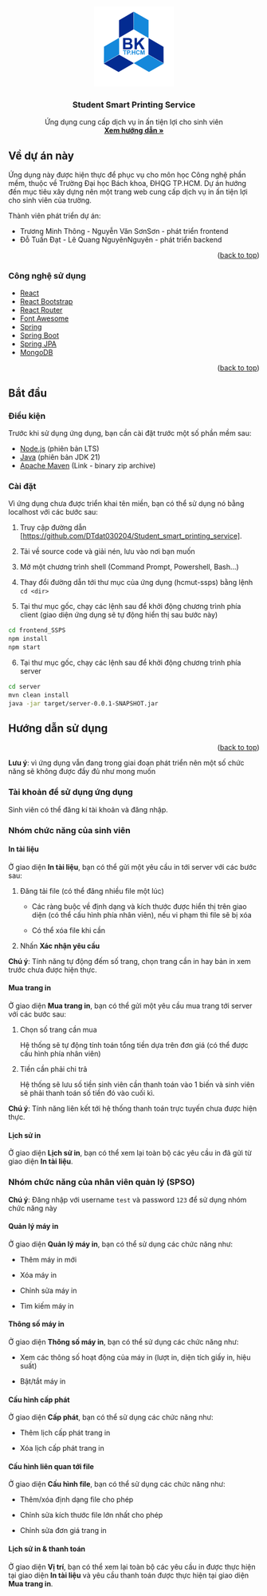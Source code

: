 <a id="readme-top"></a>





<!-- PROJECT LOGO -->
<br />
<div align="center">
  <a href="https://github.com/DTdat030204/Student_smart_printing_service">
    <img src="hcmut.png" alt="Logo" width="160" height="160">
  </a>

<h3 align="center">Student Smart Printing Service</h3>

  <p align="center">
    Ứng dụng cung cấp dịch vụ in ấn tiện lợi cho sinh viên
    <br />
    <a href="#getting-started"><strong>Xem hướng dẫn »</strong></a>
    <br />
  </p>
</div>







<!-- ABOUT THE PROJECT -->
<a id="about-the-project"></a>

## Về dự án này

Ứng dụng này được hiện thực để phục vụ cho môn học Công nghệ phần mềm, thuộc về Trường Đại học Bách khoa, ĐHQG TP.HCM. Dự án hướng đến mục tiêu xây dựng nên một trang web cung cấp dịch vụ in ấn tiện lợi cho sinh viên của trường.

Thành viên phát triển dự án:

- Trương Minh Thông - Nguyễn Văn SơnSơn - phát triển frontend
- Đỗ Tuấn Đạt - Lê Quang NguyênNguyên - phát triển backend

<p align="right">(<a href="#readme-top">back to top</a>)</p>


### Công nghệ sử dụng
<a id="built-with"></a>

- [React](https://react.dev/)
- [React Bootstrap](https://react-bootstrap.github.io/)
- [React Router](https://reactrouter.com/en/main)
- [Font Awesome](https://fontawesome.com/)
- [Spring](https://spring.io/projects/spring-framework)
- [Spring Boot](https://spring.io/projects/spring-boot/)
- [Spring JPA](https://spring.io/projects/spring-data-jpa)
- [MongoDB](https://www.mongodb.com/)

<p align="right">(<a href="#readme-top">back to top</a>)</p>





<!-- GETTING STARTED -->
<a id="getting-started"></a>

## Bắt đầu

<a id="prerequisites"></a>
### Điều kiện

Trước khi sử dụng ứng dụng, bạn cần cài đặt trước một số phần mềm sau:

- [Node.js](https://nodejs.org/en) (phiên bản LTS)
- [Java](https://www.oracle.com/java/technologies/downloads/) (phiên bản JDK 21)
- [Apache Maven](https://maven.apache.org/download.cgi) (Link - binary zip archive)

<a id="installation"></a>
### Cài đặt

Vì ứng dụng chưa được triển khai tên miền, bạn có thể sử dụng nó bằng localhost với các bước sau:

1. Truy cập đường dẫn [https://github.com/DTdat030204/Student_smart_printing_service].

2. Tải về source code và giải nén, lưu vào nơi bạn muốn

3. Mở một chương trình shell (Command Prompt, Powershell, Bash...) 

4. Thay đổi đường dẫn tới thư mục của ứng dụng (hcmut-ssps) bằng lệnh `cd <dir>`

5. Tại thư mục gốc, chạy các lệnh sau để khởi động chương trình phía client (giao diện ứng dụng sẽ tự động hiển thị sau bước này)

```bash
cd frontend_SSPS
npm install
npm start
```

6. Tại thư mục gốc, chạy các lệnh sau để khởi động chương trình phía server

```bash
cd server
mvn clean install
java -jar target/server-0.0.1-SNAPSHOT.jar
```


<!-- USAGE -->
<a id="usage"></a>

## Hướng dẫn sử dụng

<p align="right">(<a href="#readme-top">back to top</a>)</p>

__Lưu ý__: vì ứng dụng vẫn đang trong giai đoạn phát triển nên một số chức năng sẽ không được đầy đủ như mong muốn

### Tài khoản để sử dụng ứng dụng

Sinh viên có thể đăng kí tài khoản và đăng nhập.

### Nhóm chức năng của sinh viên

#### In tài liệu

Ở giao diện __In tài liệu__, bạn có thể gửi một yêu cầu in tới server với các bước sau:

1. Đăng tải file (có thể đăng nhiều file một lúc)

    - Các ràng buộc về định dạng và kích thước được hiển thị trên giao diện (có thể cấu hình phía nhân viên), nếu vi phạm thì file sẽ bị xóa

    - Có thể xóa file khi cần


2. Nhấn __Xác nhận yêu cầu__

__Chú ý__: Tính năng tự động đếm số trang, chọn trang cần in hay bản in xem trước chưa được hiện thực.

#### Mua trang in

Ở giao diện __Mua trang in__, bạn có thể gửi một yêu cầu mua trang tới server với các bước sau:

1. Chọn số trang cần mua

    Hệ thống sẽ tự động tính toán tổng tiền dựa trên đơn giá (có thể được cấu hình phía nhân viên)

2. Tiền cần phải chi trả
  
    Hệ thống sẽ lưu số tiền sinh viên cần thanh toán vào 1 biến và sinh viên sẽ phải thanh toán số tiền đó vào cuối kì.

__Chú ý__: Tính năng liên kết tới hệ thống thanh toán trực tuyến chưa được hiện thực.

#### Lịch sử in

Ở giao diện __Lịch sử in__, bạn có thể xem lại toàn bộ các yêu cầu in đã gửi từ giao diện __In tài liệu__.

### Nhóm chức năng của nhân viên quản lý (SPSO)

__Chú ý__: Đăng nhập với username `test` và password `123` để sử dụng nhóm chức năng này

#### Quản lý máy in

Ở giao diện __Quản lý máy in__, bạn có thể sử dụng các chức năng như:

- Thêm máy in mới

- Xóa máy in

- Chỉnh sửa máy in

- Tìm kiếm máy in

#### Thông số máy in

Ở giao diện __Thông số máy in__, bạn có thể sử dụng các chức năng như:

- Xem các thông số hoạt động của máy in (lượt in, diện tích giấy in, hiệu suất)

- Bật/tắt máy in

#### Cấu hình cấp phát

Ở giao diện __Cấp phát__, bạn có thể sử dụng các chức năng như:

- Thêm lịch cấp phát trang in

- Xóa lịch cấp phát trang in

#### Cấu hình liên quan tới file

Ở giao diện __Cấu hình file__, bạn có thể sử dụng các chức năng như:

- Thêm/xóa định dạng file cho phép

- Chỉnh sửa kích thước file lớn nhất cho phép

- Chỉnh sửa đơn giá trang in


#### Lịch sử in & thanh toán

Ở giao diện __Vị trí__, bạn có thể xem lại toàn bộ các yêu cầu in được thực hiện tại giao diện __In tài liệu__ và yêu cầu thanh toán được thực hiện tại giao diện __Mua trang in__.

